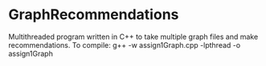 # GraphRecommendations
Multithreaded program written in C++ to take multiple graph files and make recommendations. 
To compile: g++ -w assign1Graph.cpp -lpthread -o assign1Graph
